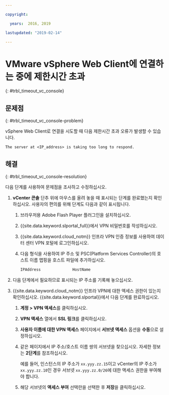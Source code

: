 ```yaml
---

copyright:

  years:  2016, 2019

lastupdated: "2019-02-14"

---
```


# VMware vSphere Web Client에 연결하는 중에 제한시간 초과
{: #trbl_timeout_vc_console}

## 문제점
{: #trbl_timeout_vc_console-problem}

vSphere Web Client로 연결을 시도할 때 다음 제한시간 초과 오류가 발생할 수 있습니다.

`The server at <IP_address> is taking too long to respond.`

## 해결
{: #trbl_timeout_vc_console-resolution}

다음 단계를 사용하여 문제점을 조사하고 수정하십시오.

1. **vCenter 콘솔** 단추 위에 마우스를 올려 놓을 때 표시되는 단계를 완료했는지 확인하십시오. 사용자의 편의를 위해
   단계도 다음과 같이 표시됩니다.   
   1. 브라우저용 Adobe Flash Player 플러그인을 설치하십시오.   
   2. {{site.data.keyword.slportal_full}}에서 VPN 비밀번호를 작성하십시오.    
   3. {{site.data.keyword.cloud_notm}} 인프라 VPN 인증 정보를 사용하여 데이터 센터 VPN 포털에 로그인하십시오.    
   4. 다음 형식을 사용하여 IP 주소 및 PSC(Platform Services Controller)의 호스트 이름 맵핑을 호스트 파일에 추가하십시오.

      ```javascript
      IPAddress              HostName
      ```

2. 다음 단계에서 필요하므로 표시되는 IP 주소를 기록해 놓으십시오.
3. {{site.data.keyword.cloud_notm}} 인프라 VPN에 대한 액세스 권한이 있는지 확인하십시오. {{site.data.keyword.slportal}}에서 다음 단계를 완료하십시오.
   1. **계정 > VPN 액세스**를 클릭하십시오.
   2. **VPN 액세스** 열에서 **SSL 링크**를 클릭하십시오.
   3. **사용자 이름에 대한 VPN 액세스** 페이지에서 **서브넷 액세스** 옵션을 **수동**으로 설정하십시오.
   4. 같은 페이지에서 IP 주소/호스트 이름 쌍의 서브넷을 찾으십시오. 자세한 정보는 **2단계**를 참조하십시오.    

      예를 들어, 인스턴스의 IP 주소가 `xx.yyy.zz.15`이고 vCenter의 IP 주소가 `xx.yyy.zz.10`인 경우 서브넷 `xx.yyy.zz.0/26`에 대한 액세스 권한을 부여해야 합니다.

   5. 해당 서브넷의 **액세스 부여** 선택란을 선택한 후 **저장**을 클릭하십시오.
